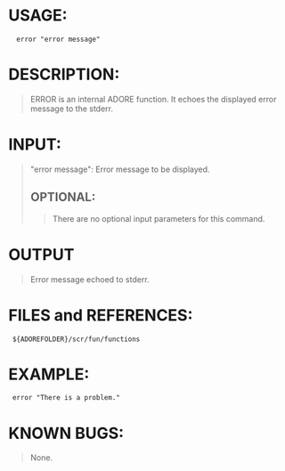 # USAGE: #
```
  error "error message" 
```
# DESCRIPTION: #
> ERROR is an internal ADORE function. It echoes the displayed error message
to the stderr.
# INPUT: #
> "error message": Error message to be displayed.
> ## OPTIONAL: ##
> > There are no optional input parameters for this command.
# OUTPUT #

> Error message echoed to stderr.
# FILES and REFERENCES: #
```
 ${ADOREFOLDER}/scr/fun/functions
```
# EXAMPLE: #
```
 error "There is a problem."
```
# KNOWN BUGS: #
> None.
